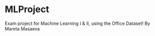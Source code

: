 # MLProject
Exam project for Machine Learning I &amp; II, using the Office Dataset! 
By Mareta Masaeva
